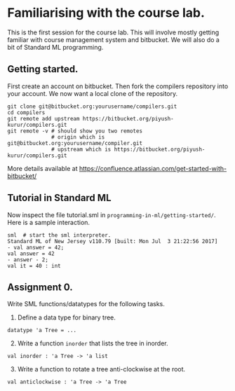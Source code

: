 # Familiarising with the course lab.

This is the first session for the course lab. This will involve mostly
getting familiar with course management system and bitbucket. We will
also do a bit of Standard ML programming.

## Getting started.

First create an account on bitbucket. Then fork the compilers
repository into your account. We now want a local clone of the
repository.


```
git clone git@bitbucket.org:yourusername/compilers.git
cd compilers
git remote add upstream https://bitbucket.org/piyush-kurur/compilers.git
git remote -v # should show you two remotes
              # origin which is git@bitbucket.org:yourusername/compiler.git
			  # upstream which is https://bitbucket.org/piyush-kurur/compilers.git
```


More details available at https://confluence.atlassian.com/get-started-with-bitbucket/

## Tutorial in Standard ML

Now inspect the file tutorial.sml in
`programming-in-ml/getting-started/`. Here is a sample interaction.

```
sml  # start the sml interpreter.
Standard ML of New Jersey v110.79 [built: Mon Jul  3 21:22:56 2017]
- val answer = 42;
val answer = 42
- answer - 2;
val it = 40 : int

```

## Assignment 0.

Write SML functions/datatypes for the following tasks.

1. Define a data type for binary tree.

```
datatype 'a Tree = ...

```

2. Write a function `inorder` that lists the tree in inorder.

```
val inorder : 'a Tree -> 'a list
```

3. Write a function to rotate a tree anti-clockwise at the root.

```
val anticlockwise : 'a Tree -> 'a Tree
```
